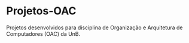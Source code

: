 # Projetos-OAC

Projetos desenvolvidos para disciplina de Organização e Arquitetura de Computadores (OAC) da UnB.
